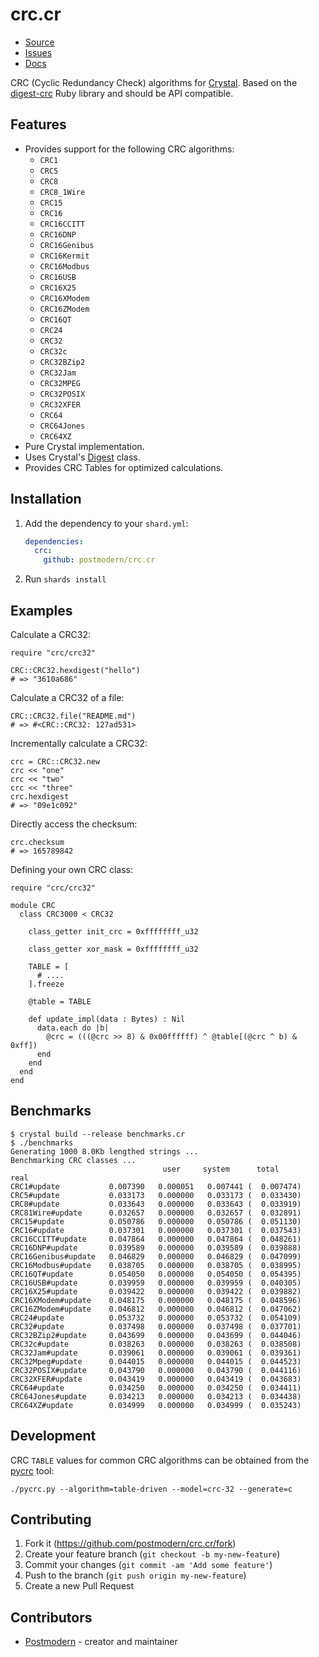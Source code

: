 # crc.cr

* [Source](https://github.com/postmodern/crc.cr)
* [Issues](https://github.com/postmodern/crc.cr/issues)
* [Docs](https://postmodern.github.io/docs/crc.cr/index.html)

CRC (Cyclic Redundancy Check) algorithms for [Crystal][crystal]. Based on the
[digest-crc] Ruby library and should be API compatible.

## Features

* Provides support for the following CRC algorithms:
  * `CRC1`
  * `CRC5`
  * `CRC8`
  * `CRC8_1Wire`
  * `CRC15`
  * `CRC16`
  * `CRC16CCITT`
  * `CRC16DNP`
  * `CRC16Genibus`
  * `CRC16Kermit`
  * `CRC16Modbus`
  * `CRC16USB`
  * `CRC16X25`
  * `CRC16XModem`
  * `CRC16ZModem`
  * `CRC16QT`
  * `CRC24`
  * `CRC32`
  * `CRC32c`
  * `CRC32BZip2`
  * `CRC32Jam`
  * `CRC32MPEG`
  * `CRC32POSIX`
  * `CRC32XFER`
  * `CRC64`
  * `CRC64Jones`
  * `CRC64XZ`
* Pure Crystal implementation.
* Uses Crystal's [Digest] class.
* Provides CRC Tables for optimized calculations.

## Installation

1. Add the dependency to your `shard.yml`:

   ```yaml
   dependencies:
     crc:
       github: postmodern/crc.cr
   ```

2. Run `shards install`

## Examples

Calculate a CRC32:

```crystal
require "crc/crc32"

CRC::CRC32.hexdigest("hello")
# => "3610a686"
```

Calculate a CRC32 of a file:

```crystal
CRC::CRC32.file("README.md")
# => #<CRC::CRC32: 127ad531>
```

Incrementally calculate a CRC32:

```crystal
crc = CRC::CRC32.new
crc << "one"
crc << "two"
crc << "three"
crc.hexdigest
# => "09e1c092"
```

Directly access the checksum:

```crystal
crc.checksum
# => 165789842
```

Defining your own CRC class:

```crystal
require "crc/crc32"

module CRC
  class CRC3000 < CRC32

    class_getter init_crc = 0xffffffff_u32

    class_getter xor_mask = 0xffffffff_u32

    TABLE = [
      # ....
    ].freeze

    @table = TABLE

    def update_impl(data : Bytes) : Nil
      data.each do |b|
        @crc = (((@crc >> 8) & 0x00ffffff) ^ @table[(@crc ^ b) & 0xff])
      end
    end
  end
end
```

## Benchmarks

    $ crystal build --release benchmarks.cr
    $ ./benchmarks
    Generating 1000 8.0Kb lengthed strings ...
    Benchmarking CRC classes ...
                                      user     system      total        real
    CRC1#update           0.007390   0.000051   0.007441 (  0.007474)
    CRC5#update           0.033173   0.000000   0.033173 (  0.033430)
    CRC8#update           0.033643   0.000000   0.033643 (  0.033919)
    CRC81Wire#update      0.032657   0.000000   0.032657 (  0.032891)
    CRC15#update          0.050786   0.000000   0.050786 (  0.051130)
    CRC16#update          0.037301   0.000000   0.037301 (  0.037543)
    CRC16CCITT#update     0.047864   0.000000   0.047864 (  0.048261)
    CRC16DNP#update       0.039589   0.000000   0.039589 (  0.039888)
    CRC16Genibus#update   0.046829   0.000000   0.046829 (  0.047099)
    CRC16Modbus#update    0.038705   0.000000   0.038705 (  0.038995)
    CRC16QT#update        0.054050   0.000000   0.054050 (  0.054395)
    CRC16USB#update       0.039959   0.000000   0.039959 (  0.040305)
    CRC16X25#update       0.039422   0.000000   0.039422 (  0.039882)
    CRC16XModem#update    0.048175   0.000000   0.048175 (  0.048596)
    CRC16ZModem#update    0.046812   0.000000   0.046812 (  0.047062)
    CRC24#update          0.053732   0.000000   0.053732 (  0.054109)
    CRC32#update          0.037498   0.000000   0.037498 (  0.037701)
    CRC32BZip2#update     0.043699   0.000000   0.043699 (  0.044046)
    CRC32c#update         0.038263   0.000000   0.038263 (  0.038508)
    CRC32Jam#update       0.039061   0.000000   0.039061 (  0.039361)
    CRC32Mpeg#update      0.044015   0.000000   0.044015 (  0.044523)
    CRC32POSIX#update     0.043790   0.000000   0.043790 (  0.044116)
    CRC32XFER#update      0.043419   0.000000   0.043419 (  0.043683)
    CRC64#update          0.034250   0.000000   0.034250 (  0.034411)
    CRC64Jones#update     0.034213   0.000000   0.034213 (  0.034438)
    CRC64XZ#update        0.034999   0.000000   0.034999 (  0.035243)

## Development

CRC `TABLE` values for common CRC algorithms can be obtained from the [pycrc]
tool:

    ./pycrc.py --algorithm=table-driven --model=crc-32 --generate=c

## Contributing

1. Fork it (<https://github.com/postmodern/crc.cr/fork>)
2. Create your feature branch (`git checkout -b my-new-feature`)
3. Commit your changes (`git commit -am 'Add some feature'`)
4. Push to the branch (`git push origin my-new-feature`)
5. Create a new Pull Request

## Contributors

- [Postmodern](https://github.com/postmodern) - creator and maintainer

[crystal]: https://www.crystal-lang.org/
[digest-crc]: https://github.com/postmodern/digest-crc
[pycrc]: http://www.tty1.net/pycrc/
[Digest]: https://crystal-lang.org/api/Digest.html
